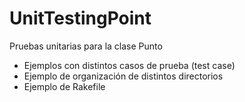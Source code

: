 UnitTestingPoint
================

Pruebas unitarias para la clase Punto

  * Ejemplos con distintos casos de prueba (test case)
  * Ejemplo de organización de distintos directorios
  * Ejemplo de Rakefile

